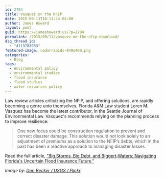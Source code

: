 ```yaml
---
id: 2784
title: Vasquez on the NFIP
date: 2015-09-11T10:11:44-04:00
author: James Howard
layout: post
guid: https://jameshoward.us/?p=2784
permalink: /2015/09/11/vasquez-on-the-nfip-download/
dsq_thread_id:
  - "4119783983"
featured-image: cedarrapids-840x400.png
categories:
  - Blog
tags:
  - environmental policy
  - environmental studies
  - flood insurance
  - flood studies
  - water resources policy
---
```

Law review articles criticizing the NFIP, and offering solutions, are rapidly becoming a genre unto themselves.  Florida A&M Law student Loren M. Vasquez has become the latest contributor, in the Seattle Journal of Environmental Law.  Vasquez's recommends relying on the planning process to improve resilience:

> One new focus could be construction regulation to prevent and correct disaster damage. This solution would not look solely to an adjustment of premiums as a solution to the NFIP’s debts, which in the past has been a reactive approach to managing disaster losses. 

Read the full article, ["Big Storms, Big Debt, and Biggert-Waters: Navigating Florida's Uncertain Flood Insurance Future."](http://digitalcommons.law.seattleu.edu/cgi/viewcontent.cgi?article=1046&context=sjel)

_Image by: [Don Becker / USGS / Flickr](https://www.flickr.com/photos/usgeologicalsurvey/2593484853)._
